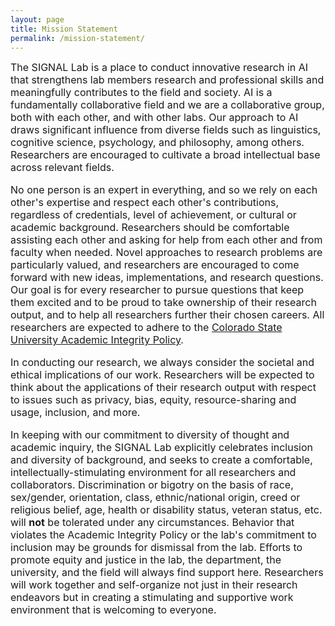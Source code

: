 ```yaml
---
layout: page
title: Mission Statement
permalink: /mission-statement/
---
```


<font size="3"><p>The SIGNAL Lab is a place to conduct innovative research in AI that strengthens lab members research and professional skills and meaningfully contributes to the field and society.  AI is a fundamentally collaborative field and we are a collaborative group, both with each other, and with other labs.  Our approach to AI draws significant influence from diverse fields such as linguistics, cognitive science, psychology, and philosophy, among others.  Researchers are encouraged to cultivate a broad intellectual base across relevant fields.</p>

<p>No one person is an expert in everything, and so we rely on each other's expertise and respect each other's contributions, regardless of credentials, level of achievement, or cultural or academic background.  Researchers should be comfortable assisting each other and asking for help from each other and from faculty when needed.  Novel approaches to research problems are particularly valued, and researchers are encouraged to come forward with new ideas, implementations, and research questions.  Our goal is for every researcher to pursue questions that keep them excited and to be proud to take ownership of their research output, and to help all researchers further their chosen careers.  All researchers are expected to adhere to the <a href="https://catalog.colostate.edu/general-catalog/policies/students-responsibilities/#%23academic-integrity">Colorado State University Academic Integrity Policy</a>.</p>

<p>In conducting our research, we always consider the societal and ethical implications of our work.  Researchers will be expected to think about the applications of their research output with respect to issues such as privacy, bias, equity, resource-sharing and usage, inclusion, and more.</p>

<p>In keeping with our commitment to diversity of thought and academic inquiry, the SIGNAL Lab explicitly celebrates inclusion and diversity of background, and seeks to create a comfortable, intellectually-stimulating environment for all researchers and collaborators.  Discrimination or bigotry on the basis of race, sex/gender, orientation, class, ethnic/national origin, creed or religious belief, age, health or disability status, veteran status, etc. will <strong>not</strong> be tolerated under any circumstances.  Behavior that violates the Academic Integrity Policy or the lab's commitment to inclusion may be grounds for dismissal from the lab.  Efforts to promote equity and justice in the lab, the department, the university, and the field will always find support here.  Researchers will work together and self-organize not just in their research endeavors but in creating a stimulating and supportive work environment that is welcoming to everyone.</p></font>
